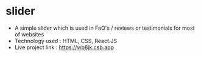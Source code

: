 # slider
- A simple slider which is used in FaQ's / reviews or testimonials for most of websites
- Technology used : HTML, CSS, React.JS
- Live project link : https://wb8jk.csb.app
